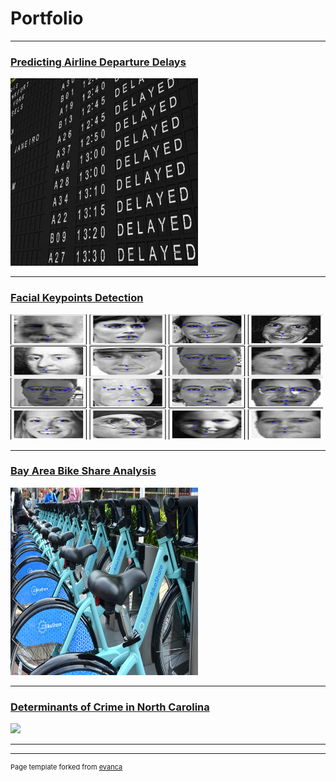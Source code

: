 # Portfolio

---
### [Predicting Airline Departure Delays](/sample_page)
<img src="images/Delayed.jpg?raw=true" width="300" height="300"/>

---
### [Facial Keypoints Detection](/pdf/sample_presentation.pdf)
<img src="images/Facial_Keypoints_Kaggle2.png?raw=true" width="500" height="200"/>

---
### [Bay Area Bike Share Analysis](http://example.com/)
<img src="images/BikeShare.jpg?raw=true" width="300" height="300"/>

---
### [Determinants of Crime in North Carolina](http://example.com/)
<img src="images/dummy_thumbnail.jpg?raw=true"/>

---






---
<p style="font-size:11px">Page template forked from <a href="https://github.com/evanca/quick-portfolio">evanca</a></p>

